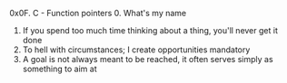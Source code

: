 0x0F. C - Function pointers
0. What's my name
1. If you spend too much time thinking about a thing, you'll never get it done
2. To hell with circumstances; I create opportunities
mandatory
3. A goal is not always meant to be reached, it often serves simply as something to aim at
